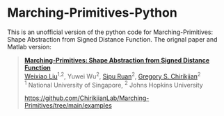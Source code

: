 # Marching-Primitives-Python
This is an unofficial version of the python code for Marching-Primitives: Shape Abstraction from Signed Distance Function.
The orignal paper and Matlab version:
> [**Marching-Primitives: Shape Abstraction from Signed Distance Function**](https://arxiv.org/abs/2303.13190 "ArXiv version of the paper.")  
> [Weixiao Liu](https://github.com/bmlklwx)<sup>1,2</sup>, Yuwei Wu<sup>2</sup>, [Sipu Ruan](https://ruansp.github.io/)<sup>2</sup>, [Gregory S. Chirikjian](https://cde.nus.edu.sg/me/staff/chirikjian-gregory-s/)<sup>2</sup>  
> <sup>1</sup> National University of Singapore, <sup>2</sup> Johns Hopkins University
> 
> https://github.com/ChirikjianLab/Marching-Primitives/tree/main/examples
